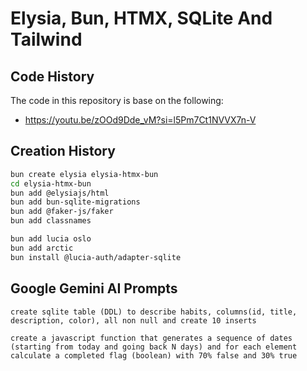 # Elysia, Bun, HTMX, SQLite And Tailwind

## Code History

The code in this repository is base on the following:

- https://youtu.be/zOOd9Dde_vM?si=l5Pm7Ct1NVVX7n-V

## Creation History

```bash
bun create elysia elysia-htmx-bun
cd elysia-htmx-bun
bun add @elysiajs/html
bun add bun-sqlite-migrations
bun add @faker-js/faker
bun add classnames

bun add lucia oslo
bun add arctic
bun install @lucia-auth/adapter-sqlite
```

## Google Gemini AI Prompts

```text
create sqlite table (DDL) to describe habits, columns(id, title, description, color), all non null and create 10 inserts
```

```text
create a javascript function that generates a sequence of dates (starting from today and going back N days) and for each element calculate a completed flag (boolean) with 70% false and 30% true
```
